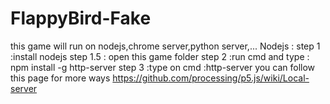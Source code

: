 # FlappyBird-Fake
this game will run on nodejs,chrome server,python server,...
Nodejs :
    step 1 :install nodejs 
    step 1.5 : open this game folder
    step 2 :run cmd and type : npm install -g http-server
    step 3 :type on cmd :http-server
you can follow this page for more ways
https://github.com/processing/p5.js/wiki/Local-server
